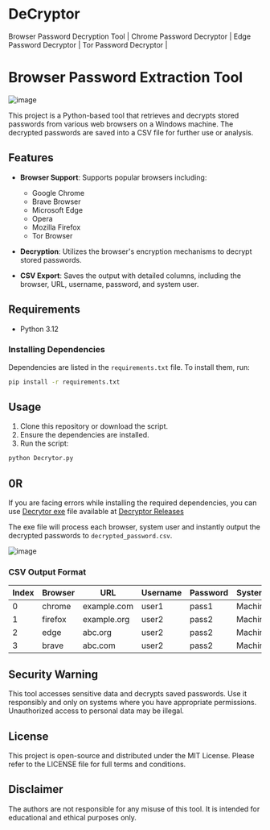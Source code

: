# DeCryptor
Browser Password Decryption Tool | Chrome Password Decryptor | Edge Password Decryptor | Tor Password Decryptor | 
# Browser Password Extraction Tool 
![image](https://github.com/user-attachments/assets/0f65a92f-1bd9-4aec-9077-43946c3a6274)

This project is a Python-based tool that retrieves and decrypts stored passwords from various web browsers on a Windows machine. The decrypted passwords are saved into a CSV file for further use or analysis.

## Features

- **Browser Support**: Supports popular browsers including:
  - Google Chrome
  - Brave Browser
  - Microsoft Edge
  - Opera
  - Mozilla Firefox
  - Tor Browser

- **Decryption**: Utilizes the browser's encryption mechanisms to decrypt stored passwords.
- **CSV Export**: Saves the output with detailed columns, including the browser, URL, username, password, and system user.

## Requirements

- Python 3.12

### Installing Dependencies

Dependencies are listed in the `requirements.txt` file. To install them, run:
```bash
pip install -r requirements.txt
```

## Usage

1. Clone this repository or download the script.
2. Ensure the dependencies are installed.
3. Run the script:
```bash
python Decrytor.py
```
## 0R
If you are facing errors while installing the required dependencies, you can use [Decrytor exe](https://github.com/str1k3r0p/DeCryptor/releases/download/password-decryptor-v1.0/DeCryptor.exe) file available at [Decryptor Releases](https://github.com/str1k3r0p/DeCryptor/releases/tag/password-decryptor-v1.0)

The exe file will process each browser, system user and instantly output the decrypted passwords to `decrypted_password.csv`.

![image](https://github.com/user-attachments/assets/ff133c2d-2f03-45bc-a517-0835f9d04f59)


### CSV Output Format
| Index | Browser | URL         | Username | Password | System User |
|-------|---------|------------ |----------|----------|-------------|
| 0     | chrome  | example.com | user1    | pass1    | MachineUser |
| 1     | firefox | example.org | user2    | pass2    | MachineUser |
| 2     | edge    | abc.org     | user2    | pass2    | MachineUser |
| 3     | brave   | abc.com     | user2    | pass2    | MachineUser |

## Security Warning
This tool accesses sensitive data and decrypts saved passwords. Use it responsibly and only on systems where you have appropriate permissions. Unauthorized access to personal data may be illegal.

## License
This project is open-source and distributed under the MIT License. Please refer to the LICENSE file for full terms and conditions.

## Disclaimer
The authors are not responsible for any misuse of this tool. It is intended for educational and ethical purposes only.


